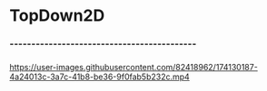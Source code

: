 # TopDown2D
### -------------------------------------------
### 
https://user-images.githubusercontent.com/82418962/174130187-4a24013c-3a7c-41b8-be36-9f0fab5b232c.mp4


